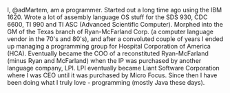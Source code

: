 I, @adMartem, am a programmer. Started out a long time ago using the IBM 1620.  Wrote a lot of assembly language OS stuff for the SDS 930, CDC 6600, TI 990 and TI ASC (Advanced Scientific Computer). Morphed into the GM of the Texas branch of Ryan-McFarland Corp. (a computer language vendor in the 70's and 80's), and after a convoluted couple of years I ended up managing a programming group for Hospital Corporation of America (HCA).  Eventually became the COO of a reconstituted Ryan-McFarland (minus Ryan and McFarland) when the IP was purchased by another language company, LPI.  LPI eventually became Liant Software Corporation where I was CEO until it was purchased by Micro Focus.  Since then I have been doing what I truly love - programming (mostly Java these days).
